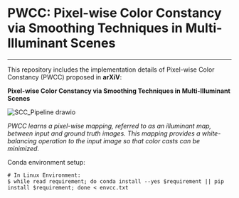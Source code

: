 # PWCC: Pixel-wise Color Constancy via Smoothing Techniques in Multi-Illuminant Scenes
---

This repository includes the implementation details of Pixel-wise Color Constancy (PWCC) proposed in **arXiV**:

**Pixel-wise Color Constancy via Smoothing Techniques in Multi-Illuminant Scenes**

![SCC_Pipeline drawio](https://github.com/CemEntok/PWCC/assets/97525722/229b1426-ca18-45af-b333-4bb16f748760)

*PWCC learns a pixel-wise mapping, referred to as an illuminant map, between input and ground truth images. This mapping provides a white-balancing operation to the input image so that color casts can be minimized.*

Conda environment setup:
```
# In Linux Environment:
$ while read requirement; do conda install --yes $requirement || pip install $requirement; done < envcc.txt
```
